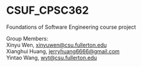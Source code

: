 # CSUF_CPSC362
Foundations of Software Engineering course project  

Group Members:  
Xinyu Wen, xinyuwen@csu.fullerton.edu  
Xianghui Huang, jerryhuang6666@gmail.com  
Yintao Wang, wyt@csu.fullerton.edu  
